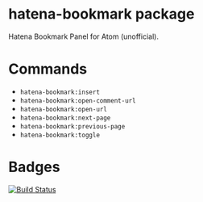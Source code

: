 # hatena-bookmark package

Hatena Bookmark Panel for Atom (unofficial).

# Commands

- `hatena-bookmark:insert`
- `hatena-bookmark:open-comment-url`
- `hatena-bookmark:open-url`
- `hatena-bookmark:next-page`
- `hatena-bookmark:previous-page`
- `hatena-bookmark:toggle`

# Badges

[![Build Status][travis-badge]][travis]

[travis]: https://travis-ci.org/bouzuya/atom-hatena-bookmark
[travis-badge]: https://travis-ci.org/bouzuya/atom-hatena-bookmark.svg?branch=master
